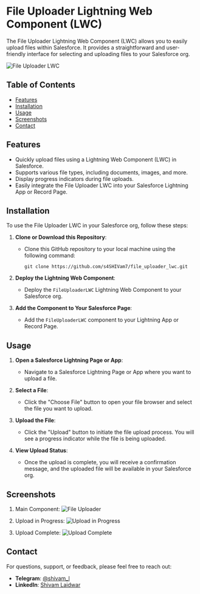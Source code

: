 # File Uploader Lightning Web Component (LWC)

The File Uploader Lightning Web Component (LWC) allows you to easily upload files within Salesforce. It provides a straightforward and user-friendly interface for selecting and uploading files to your Salesforce org.

![File Uploader LWC](link-to-an-image)

## Table of Contents

- [Features](#features)
- [Installation](#installation)
- [Usage](#usage)
- [Screenshots](#screenshots)
- [Contact](#contact)

## Features

- Quickly upload files using a Lightning Web Component (LWC) in Salesforce.
- Supports various file types, including documents, images, and more.
- Display progress indicators during file uploads.
- Easily integrate the File Uploader LWC into your Salesforce Lightning App or Record Page.

## Installation

To use the File Uploader LWC in your Salesforce org, follow these steps:

1. **Clone or Download this Repository**:
   - Clone this GitHub repository to your local machine using the following command:
     ```
     git clone https://github.com/s4SHIVam7/file_uploader_lwc.git
     ```

2. **Deploy the Lightning Web Component**:
   - Deploy the `FileUploaderLWC` Lightning Web Component to your Salesforce org.

3. **Add the Component to Your Salesforce Page**:
   - Add the `FileUploaderLWC` component to your Lightning App or Record Page.

## Usage

1. **Open a Salesforce Lightning Page or App**:
   - Navigate to a Salesforce Lightning Page or App where you want to upload a file.

2. **Select a File**:
   - Click the "Choose File" button to open your file browser and select the file you want to upload.

3. **Upload the File**:
   - Click the "Upload" button to initiate the file upload process. You will see a progress indicator while the file is being uploaded.

4. **View Upload Status**:
   - Once the upload is complete, you will receive a confirmation message, and the uploaded file will be available in your Salesforce org.

## Screenshots

1. Main Component: 
![File Uploader](link-to-screenshot-1)

2. Upload in Progress: 
![Upload in Progress](link-to-screenshot-2)

3. Upload Complete: 
![Upload Complete](link-to-screenshot-3)

## Contact

For questions, support, or feedback, please feel free to reach out:

- **Telegram**: [@shivam_l](https://t.me/shivam_l)
- **LinkedIn**: [Shivam Laidwar](https://www.linkedin.com/in/shivam-laidwar/)
